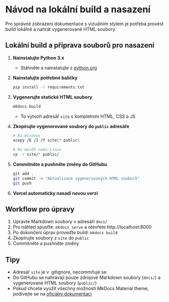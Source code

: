 # Návod na lokální build a nasazení

Pro správné zobrazení dokumentace s vizuálním stylem je potřeba provést build lokálně a nahrát vygenerované HTML soubory.

## Lokální build a příprava souborů pro nasazení

1. **Nainstalujte Python 3.x**
   - Stáhněte a nainstalujte z [python.org](https://www.python.org/downloads/)

2. **Nainstalujte potřebné balíčky**
   ```bash
   pip install -r requirements.txt
   ```

3. **Vygenerujte statické HTML soubory**
   ```bash
   mkdocs build
   ```
   - To vytvoří adresář `site` s kompletním HTML, CSS a JS

4. **Zkopírujte vygenerované soubory do `public` adresáře**
   ```bash
   # Na Windows
   xcopy /E /I /Y site\* public\

   # Na macOS nebo Linux
   cp -r site/* public/
   ```

5. **Commitněte a pushněte změny do GitHubu**
   ```bash
   git add .
   git commit -m "Aktualizace vygenerovaných HTML souborů"
   git push
   ```

6. **Vercel automaticky nasadí novou verzi**

## Workflow pro úpravy

1. Upravte Markdown soubory v adresáři `docs/`
2. Pro náhled spusťte: `mkdocs serve` a otevřete http://localhost:8000
3. Po dokončení úprav proveďte build: `mkdocs build`
4. Zkopírujte soubory z `site` do `public`
5. Commitněte a pushněte změny

## Tipy

- Adresář `site` je v .gitignore, necommituje se
- Do GitHubu se nahrávají pouze zdrojové Markdown soubory (`docs/`) a vygenerované HTML soubory (`public/`)
- Pokud chcete využít všechny možnosti MkDocs Material theme, podívejte se na [oficiální dokumentaci](https://squidfunk.github.io/mkdocs-material/)
